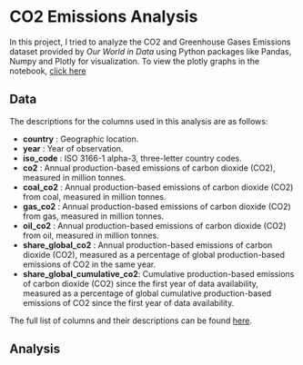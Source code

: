 # CO2 Emissions Analysis

In this project, I tried to analyze the CO2 and Greenhouse Gases Emissions dataset provided by *Our World in Data* using Python packages like Pandas, Numpy and Plotly for visualization. To view the plotly graphs in the notebook, [click here](https://nbviewer.org/github/lucymjoseph12/Projects/blob/main/CO2%20Emissions%20Analysis/CO2%20Emissions%20Analysis.ipynb)

## Data

The descriptions for the columns used in this analysis are as follows:

* **country**              : Geographic location.	
* **year**                 : Year of observation.	
* **iso_code**             : ISO 3166-1 alpha-3, three-letter country codes.
* **co2**                  : Annual production-based emissions of carbon dioxide (CO2), measured in million tonnes.
* **coal_co2**             : Annual production-based emissions of carbon dioxide (CO2) from coal, measured in million tonnes.
* **gas_co2**              : Annual production-based emissions of carbon dioxide (CO2) from gas, measured in million tonnes.
* **oil_co2**              : Annual production-based emissions of carbon dioxide (CO2) from oil, measured in million tonnes.
* **share_global_co2**     : Annual production-based emissions of carbon dioxide (CO2), measured as a percentage of global       production-based emissions of CO2 in the same year.
* **share_global_cumulative_co2**: Cumulative production-based emissions of carbon dioxide (CO2) since the first year of data availability, measured as a percentage of global cumulative production-based emissions of CO2 since the first year of data availability.


The full list of columns and their descriptions can be found [here](https://github.com/owid/co2-data/blob/master/owid-co2-codebook.csv).

## Analysis
